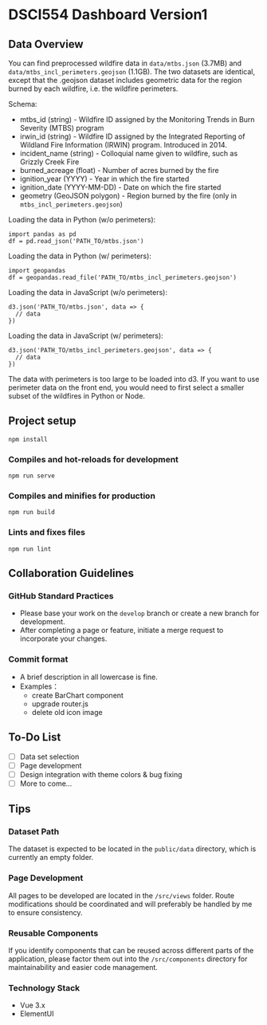 # DSCI554 Dashboard Version1


## Data Overview

You can find preprocessed wildfire data in `data/mtbs.json` (3.7MB) and `data/mtbs_incl_perimeters.geojson` (1.1GB). The two datasets are identical, except that the .geojson dataset includes geometric data for the region burned by each wildfire, i.e. the wildfire perimeters.

Schema:

 - mtbs_id (string) - Wildfire ID assigned by the Monitoring Trends in Burn Severity (MTBS) program
 - irwin_id (string) - Wildfire ID assigned by the Integrated Reporting of Wildland Fire Information (IRWIN) program. Introduced in 2014.
 - incident_name (string) - Colloquial name given to wildfire, such as Grizzly Creek Fire
- burned_acreage (float) - Number of acres burned by the fire
- ignition_year (YYYY) - Year in which the fire started
- ignition_date (YYYY-MM-DD) - Date on which the fire started
- geometry (GeoJSON polygon) - Region burned by the fire (only in `mtbs_incl_perimeters.geojson`)

Loading the data in Python (w/o perimeters):

```
import pandas as pd
df = pd.read_json('PATH_TO/mtbs.json')
```

Loading the data in Python (w/ perimeters):

```
import geopandas
df = geopandas.read_file('PATH_TO/mtbs_incl_perimeters.geojson')
```

Loading the data in JavaScript (w/o perimeters):
```
d3.json('PATH_TO/mtbs.json', data => {
  // data
})
```

Loading the data in JavaScript (w/ perimeters):
```
d3.json('PATH_TO/mtbs_incl_perimeters.geojson', data => {
  // data
})
```

The data with perimeters is too large to be loaded into d3. If you want to use perimeter data on the front end, you would need to first select a smaller subset of the wildfires in Python or Node.

## Project setup
```
npm install
```

### Compiles and hot-reloads for development
```
npm run serve
```

### Compiles and minifies for production
```
npm run build
```

### Lints and fixes files
```
npm run lint
```


## Collaboration Guidelines

### GitHub Standard Practices
- Please base your work on the `develop` branch or create a new branch for development.
- After completing a page or feature, initiate a merge request to incorporate your changes.

### Commit format
- A brief description in all lowercase is fine. 
- Examples：
    - create BarChart component
    - upgrade router.js
    - delete old icon image

## To-Do List

- [ ] Data set selection
- [ ] Page development
- [ ] Design integration with theme colors & bug fixing
- [ ] More to come...

## Tips
### Dataset Path
The dataset is expected to be located in the `public/data` directory, which is currently an empty folder.

### Page Development
All pages to be developed are located in the `/src/views` folder. Route modifications should be coordinated and will preferably be handled by me to ensure consistency.

### Reusable Components
If you identify components that can be reused across different parts of the application, please factor them out into the `/src/components` directory for maintainability and easier code management.

### Technology Stack
- Vue 3.x
- ElementUI
